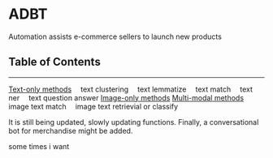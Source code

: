 # ADBT
Automation assists e-commerce sellers to launch new products

## Table of Contents
* * *
[Text-only methods](https://github.com/xcxhy/ADBT/blob/main/Text_only)
&emsp;text clustering
&emsp;text lemmatize
&emsp;text match
&emsp;text ner
&emsp;text question answer
[Image-only methods](https://github.com/xcxhy/ADBT/blob/main/Image_only)
[Multi-modal methods](https://github.com/xcxhy/ADBT/blob/main/Multi_modal)
&emsp;image text match
&emsp;image text retrievial or classify

It is still being updated, slowly updating functions. Finally, a conversational bot for merchandise might be added.

some times i want 

